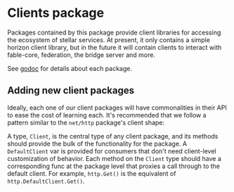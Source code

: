 # Clients package

Packages contained by this package provide client libraries for accessing the ecosystem of stellar services.  At present, it only contains a simple horizon client library, but in the future it will contain clients to interact with fable-core, federation, the bridge server and more.

See [godoc](https://godoc.org/github.com/stellar/go/clients) for details about each package.

## Adding new client packages

Ideally, each one of our client packages will have commonalities in their API to ease the cost of learning each.  It's recommended that we follow a pattern similar to the `net/http` package's client shape:

A type, `Client`, is the central type of any client package, and its methods should provide the bulk of the functionality for the package.  A `DefaultClient` var is provided for consumers that don't need client-level customization of behavior.  Each method on the `Client` type should have a corresponding func at the package level that proxies a call through to the default client.  For example, `http.Get()` is the equivalent of `http.DefaultClient.Get()`.